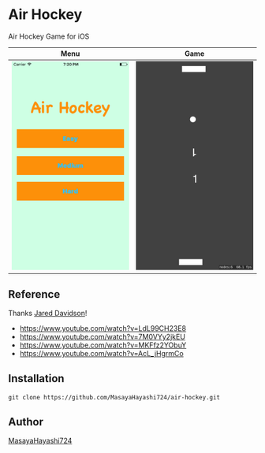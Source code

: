 # Air Hockey

Air Hockey Game for iOS

| Menu | Game |
| :-: | :-: |
| ![](images/menu.png) | ![](images/game.png) |

## Reference

Thanks [Jared Davidson](https://www.youtube.com/user/Archetapp/featured)!

- https://www.youtube.com/watch?v=LdL99CH23E8
- https://www.youtube.com/watch?v=7M0VYy2jkEU
- https://www.youtube.com/watch?v=MKFfz2YObuY
- https://www.youtube.com/watch?v=AcL_jHgrmCo

## Installation

    git clone https://github.com/MasayaHayashi724/air-hockey.git

## Author

[MasayaHayashi724](https://github.com/MasayaHayashi724)
